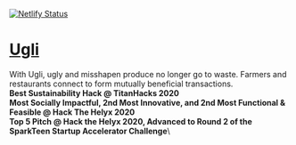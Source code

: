 [![Netlify Status](https://api.netlify.com/api/v1/badges/d58d5b2e-64fe-4678-80f4-1fcacf294c96/deploy-status)](https://app.netlify.com/sites/ugli/deploys)

# [Ugli](https://ugli.tech)
With Ugli, ugly and misshapen produce no longer go to waste. Farmers and restaurants connect to form mutually beneficial transactions.\
**Best Sustainability Hack @ TitanHacks 2020**\
**Most Socially Impactful, 2nd Most Innovative, and 2nd Most Functional & Feasible @ Hack The Helyx 2020**\
**Top 5 Pitch @ Hack the Helyx 2020, Advanced to Round 2 of the SparkTeen Startup Accelerator Challenge**\
